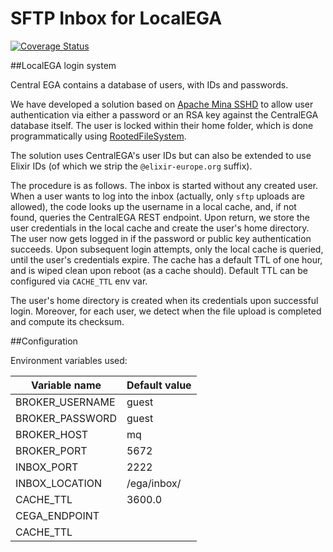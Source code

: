 # SFTP Inbox for LocalEGA

[![Coverage Status](https://coveralls.io/repos/github/NBISweden/LocalEGA-inbox/badge.svg?branch=test%2Finitial-tests)](https://coveralls.io/github/NBISweden/LocalEGA-inbox?branch=test%2Finitial-tests)

##LocalEGA login system

Central EGA contains a database of users, with IDs and passwords.

We have developed a solution based on [Apache Mina SSHD](https://mina.apache.org/sshd-project/)
to allow user authentication via
either a password or an RSA key against the CentralEGA database
itself. The user is locked within their home folder, which is done programmatically using [RootedFileSystem](https://github.com/apache/mina-sshd/blob/master/sshd-core/src/main/java/org/apache/sshd/common/file/root/RootedFileSystem.java).

The solution uses CentralEGA's user IDs but can also be extended to
use Elixir IDs (of which we strip the ``@elixir-europe.org`` suffix).


The procedure is as follows. The inbox is started without any created
user. When a user wants to log into the inbox (actually, only ``sftp``
uploads are allowed), the code looks up the username in a local
cache, and, if not found, queries the CentralEGA REST endpoint. Upon
return, we store the user credentials in the local cache and create
the user's home directory. The user now gets logged in if the password
or public key authentication succeeds. Upon subsequent login attempts,
only the local cache is queried, until the user's credentials
expire. The cache has a default TTL of one hour, and is wiped clean
upon reboot (as a cache should). Default TTL can be configured via ``CACHE_TTL`` env var.

The user's home directory is created when its credentials upon successful login.
Moreover, for each user, we detect when the file upload is completed and compute its
checksum. 

##Configuration

Environment variables used:


| Variable name    | Default value |
|------------------|---------------|
| BROKER_USERNAME  | guest         |
| BROKER_PASSWORD  | guest         |
| BROKER_HOST      | mq            |
| BROKER_PORT      | 5672          |
| INBOX_PORT       | 2222          |
| INBOX_LOCATION   | /ega/inbox/   |
| CACHE_TTL        | 3600.0        |
| CEGA_ENDPOINT    |               |
| CACHE_TTL        |               |

